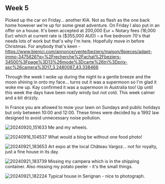 ## Week 5

Picked up the car on Friday... another KIA. Not as flash as the one back home however we're up for some great adventure. On Friday I also put in an offer on a house. It's been accepted at 200,000 Eur + Notary fees (16,000 Eur) which at current rate is ($355,000 AUD) – a five bedroom 70's that needs lots of work but that's why I'm here. Hopefully move in before Christmas. 
For anybody that's keen - https://www.bienici.com/annonce/vente/beziers/maison/6pieces/adapt-immo-3475626?q=%2Frecherche%2Fachat%2Fbeziers-34500%3Fpage%3D13%26mode%3Dcarte%26tri%3Dprix-asc%26camera%3D17_3.2480087_43.338466

Through the week I woke up during the night to a gentle breeze and the moon shining in onto my face... turns out it was a supermoon so I'm glad it woke me up. Kay confirmed it was a supermoon in Australia too! Up until this week the days have been really windy but not cold. This week calmer and a bit drizzly.

In France you are allowed to mow your lawn on Sundays and public holidays but only between 10:00 and 12:00. These times were decided by a 1992 law designed to avoid unnecessary noise pollution.

![20240920_151633](https://github.com/user-attachments/assets/5881001b-dd91-412b-90b0-459144d826ac)
Me and my wheels.

![20240916_104537](https://github.com/user-attachments/assets/2eb07d09-7822-49c0-8dfd-70582b14354d)
What would a blog be without one food photo!

![20240921_183653](https://github.com/user-attachments/assets/a753895b-ba7e-43bc-9d39-187aed7818be)
Art expo at the local Château Vargoz... not for royalty, just a fine house in its day.

![20240921_183739](https://github.com/user-attachments/assets/97a53521-fabb-43fe-9c9e-3cd0d67792b7)
Missing my campera which is in the shipping container. Also missing my potato peeler - it's the small things.

![20240921_182224](https://github.com/user-attachments/assets/91659e5f-a117-4597-a321-bb12f4ec12fb)
Typical house in Serignan - nice to photograph.


